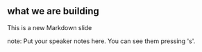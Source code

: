 ##  what we are building

This is a new Markdown slide

note:
    Put your speaker notes here.
    You can see them pressing 's'.
